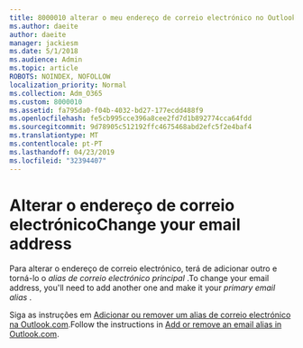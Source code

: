 ```yaml
---
title: 8000010 alterar o meu endereço de correio electrónico no Outlook.com
ms.author: daeite
author: daeite
manager: jackiesm
ms.date: 5/1/2018
ms.audience: Admin
ms.topic: article
ROBOTS: NOINDEX, NOFOLLOW
localization_priority: Normal
ms.collection: Adm_O365
ms.custom: 8000010
ms.assetid: fa795da0-f04b-4032-bd27-177ecdd488f9
ms.openlocfilehash: fe5cb995cce396a8cee2fd7d1b892774cca64fdd
ms.sourcegitcommit: 9d78905c512192ffc4675468abd2efc5f2e4baf4
ms.translationtype: MT
ms.contentlocale: pt-PT
ms.lasthandoff: 04/23/2019
ms.locfileid: "32394407"
---
```

# <a name="change-your-email-address"></a><span data-ttu-id="e570e-102">Alterar o endereço de correio electrónico</span><span class="sxs-lookup"><span data-stu-id="e570e-102">Change your email address</span></span>

<span data-ttu-id="e570e-103">Para alterar o endereço de correio electrónico, terá de adicionar outro e torná-lo o *alias de correio electrónico principal* .</span><span class="sxs-lookup"><span data-stu-id="e570e-103">To change your email address, you'll need to add another one and make it your  *primary email alias*  .</span></span> 
  
<span data-ttu-id="e570e-104">Siga as instruções em [Adicionar ou remover um alias de correio electrónico na Outlook.com](https://go.microsoft.com/fwlink/p/?linkid=873115).</span><span class="sxs-lookup"><span data-stu-id="e570e-104">Follow the instructions in [Add or remove an email alias in Outlook.com](https://go.microsoft.com/fwlink/p/?linkid=873115).</span></span>
  

